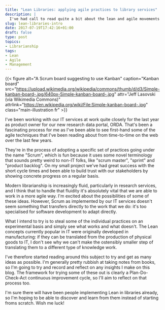 ```yaml
---
title: "Lean Libraries: applying agile practices to library services"
description: |
  I've had call to read quite a bit about the lean and agile movements lately, which got me thinking: how would all this work in an academic library context?
slug: lean-libraries-intro
date: 2017-07-19T17:42:16+01:00
draft: false
type: post
topics:
- Librarianship
tags:
- Lean
- Agile
- Management
---
```


{{< figure alt="A Scrum board suggesting to use Kanban"
caption="Kanban board"
src="https://upload.wikimedia.org/wikipedia/commons/thumb/d/d3/Simple-kanban-board-.jpg/640px-Simple-kanban-board-.jpg"
attr="Jeff Lasovski (via Wikimedia Commons)"
attrlink="https://en.wikipedia.org/wiki/File:Simple-kanban-board-.jpg"
class="main-illustration fr" >}}

I've been working with our IT services at work quite closely for the last year as product owner for our new research data portal, ORDA. That's been a fascinating process for me as I've been able to see first-hand some of the agile techniques that I've been reading about from time-to-time on the web over the last few years.

They're in the process of adopting a specific set of practices going under the name "Scrum", which is fun because it uses some novel terminology that sounds pretty weird to non-IT folks, like "scrum master", "sprint" and "product backlog". On my small project we've had great success with the short cycle times and been able to build trust with our stakeholders by showing concrete progress on a regular basis.

Modern librarianship is increasingly fluid, particularly in research services, and I think that to handle that fluidity it's absolutely vital that we are able to work in a more agile way. I'm excited about the possibilities of some of these ideas. However, Scrum as implemented by our IT services doesn't seem something that transfers directly to the work that we do: it's too specialised for software development to adapt directly.

What I intend to try is to steal some of the individual practices on an experimental basis and simply see what works and what doesn't. The Lean concepts currently popular in IT were originally developed in manufacturing: if they can be translated from the production of physical goods to IT, I don't see why we can't make the ostensibly smaller step of translating them to a different type of knowledge work.

I've therefore started reading around this subject to try and get as many ideas as possible. I'm generally pretty rubbish at taking notes from books, so I'm going to try and record and reflect on any insights I make on this blog. The framework for trying some of these out is clearly a Plan-Do-Check-Act continuous improvement cycle, so I'll aim to reflect on that process too.

I'm sure there will have been people implementing Lean in libraries already, so I'm hoping to be able to discover and learn from them instead of starting froms scratch. Wish me luck!

